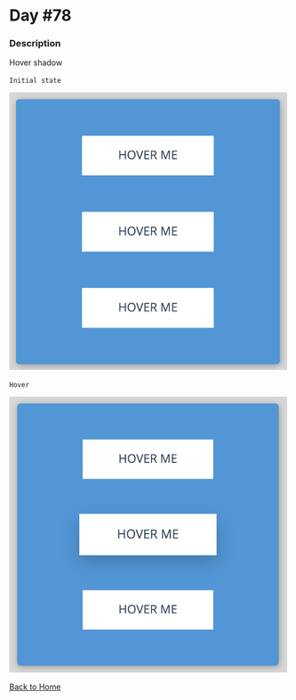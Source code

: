 # Day #78

### Description

Hover shadow

`Initial state`

<img src='./assets/image-final-1.png' width=500>

`Hover`

<img src='./assets/image-final-2.png' width=500>

[Back to Home](..)
